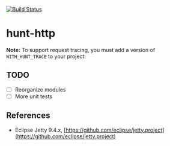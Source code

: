 [![Build Status](https://travis-ci.org/huntlabs/hunt-http.svg?branch=master)](https://travis-ci.org/huntlabs/hunt-http)

# hunt-http


**Note:**
To support request tracing, you must add a version of `WITH_HUNT_TRACE` to your project:

## TODO
- [ ] Reorganize modules
- [ ] More unit tests

## References
- Eclipse Jetty 9.4.x, [https://github.com/eclipse/jetty.project](https://github.com/eclipse/jetty.project)
